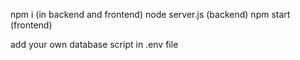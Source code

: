 npm i (in backend and frontend)
node server.js (backend)
npm start (frontend)

add your own database script in .env file

